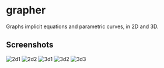 grapher
=======

Graphs implicit equations and parametric curves, in 2D and 3D.

Screenshots
-----------

![2d1](https://cloud.githubusercontent.com/assets/1240398/3769666/12478ada-18e3-11e4-9a0e-e63d88a90cdf.png)
![2d2](https://cloud.githubusercontent.com/assets/1240398/3769668/1254d03c-18e3-11e4-9aec-5ae02d6d1ba6.png)
![3d1](https://cloud.githubusercontent.com/assets/1240398/3769667/1250585e-18e3-11e4-9a0d-f9d02db2e445.png)
![3d2](https://cloud.githubusercontent.com/assets/1240398/3769669/125614ec-18e3-11e4-89fd-9e6a000ccc9f.png)
![3d3](https://cloud.githubusercontent.com/assets/1240398/3769670/125a82f2-18e3-11e4-8012-6f2f343b43c6.png)
